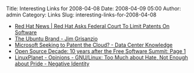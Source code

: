 Title: Interesting Links for 2008-04-08
Date: 2008-04-09 05:00
Author: admin
Category: Links
Slug: interesting-links-for-2008-04-08

-   [Red Hat News | Red Hat Asks Federal Court To Limit Patents On
    Software][]
-   [The Ubuntu Brand - Jim Grisanzio][]
-   [Microsoft Seeking to Patent the Cloud? - Data Center Knowledge][]
-   [Open Source Decade: 10 years after the Free Software Summit: Page
    1][]
-   [LinuxPlanet - Opinions - GNU/Linux: Too Much about Hate, Not Enough
    about Pride - Negative Identity][]

  [Red Hat News | Red Hat Asks Federal Court To Limit Patents On
  Software]: http://www.press.redhat.com/2008/04/07/red-hat-asks-federal-court-to-limit-patents-on-software/
  [The Ubuntu Brand - Jim Grisanzio]: http://blogs.sun.com/jimgris/entry/the_ubuntu_brand
  [Microsoft Seeking to Patent the Cloud? - Data Center Knowledge]: http://www.datacenterknowledge.com/archives/2008/Apr/07/microsoft_seeking_to_patent_the_cloud.html
  [Open Source Decade: 10 years after the Free Software Summit: Page 1]:
    http://arstechnica.com/articles/culture/free-software-summit-10th.ars
  [LinuxPlanet - Opinions - GNU/Linux: Too Much about Hate, Not Enough
  about Pride - Negative Identity]: http://www.linuxplanet.com/linuxplanet/opinions/6473/1/
